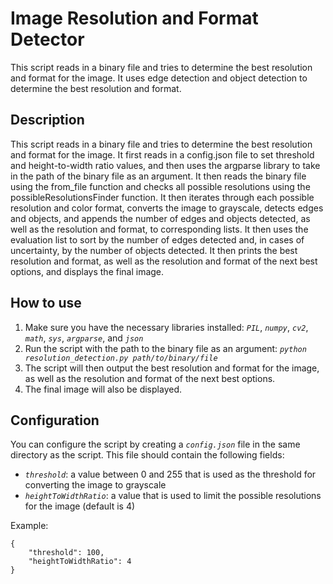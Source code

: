 # Image Resolution and Format Detector

This script reads in a binary file and tries to determine the best resolution and format for the image. It uses edge detection and object detection to determine the best resolution and format.

## Description

This script reads in a binary file and tries to determine the best resolution and format for the image. It first reads in a config.json file to set threshold and height-to-width ratio values, and then uses the argparse library to take in the path of the binary file as an argument. It then reads the binary file using the from_file function and checks all possible resolutions using the possibleResolutionsFinder function. It then iterates through each possible resolution and color format, converts the image to grayscale, detects edges and objects, and appends the number of edges and objects detected, as well as the resolution and format, to corresponding lists. It then uses the evaluation list to sort by the number of edges detected and, in cases of uncertainty, by the number of objects detected. It then prints the best resolution and format, as well as the resolution and format of the next best options, and displays the final image.

## How to use

1. Make sure you have the necessary libraries installed: *`PIL`*, *`numpy`*, *`cv2`*, *`math`*, *`sys`*, *`argparse`*, and *`json`*
2. Run the script with the path to the binary file as an argument: *`python resolution_detection.py path/to/binary/file`*
3. The script will then output the best resolution and format for the image, as well as the resolution and format of the next best options.
4. The final image will also be displayed.

## Configuration

You can configure the script by creating a *`config.json`* file in the same directory as the script. This file should contain the following fields:
- *`threshold`*: a value between 0 and 255 that is used as the threshold for converting the image to grayscale
- *`heightToWidthRatio`*: a value that is used to limit the possible resolutions for the image (default is 4)

Example:

```
{
    "threshold": 100,
    "heightToWidthRatio": 4
}
```
